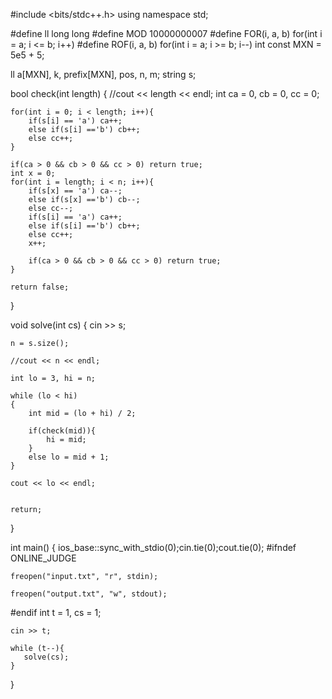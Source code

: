 #include <bits/stdc++.h>
using namespace std;
 
#define ll long long
#define MOD 10000000007
#define FOR(i, a, b) for(int i = a; i <= b; i++)
#define ROF(i, a, b) for(int i = a; i >= b; i--)
int const MXN = 5e5 + 5;
 
ll  a[MXN], k, prefix[MXN], pos, n, m;
string s;
 
bool check(int length)
{
    //cout << length << endl;
    int ca = 0, cb = 0, cc = 0;
 
    for(int i = 0; i < length; i++){
        if(s[i] == 'a') ca++;
        else if(s[i] =='b') cb++;
        else cc++;
    }
 
    if(ca > 0 && cb > 0 && cc > 0) return true;
    int x = 0;
    for(int i = length; i < n; i++){
        if(s[x] == 'a') ca--;
        else if(s[x] =='b') cb--;
        else cc--;
        if(s[i] == 'a') ca++;
        else if(s[i] =='b') cb++;
        else cc++;
        x++;
 
        if(ca > 0 && cb > 0 && cc > 0) return true;
    }
 
    return false;
}
 
void solve(int cs)
{
    cin >> s;
 
    n = s.size();
 
    //cout << n << endl;
 
    int lo = 3, hi = n;
 
    while (lo < hi)
    {
        int mid = (lo + hi) / 2;
 
        if(check(mid)){
            hi = mid;
        }
        else lo = mid + 1;
    }
 
    cout << lo << endl;
    
 
    return;
}
 
int main()
{
    ios_base::sync_with_stdio(0);cin.tie(0);cout.tie(0);
#ifndef ONLINE_JUDGE
 
    freopen("input.txt", "r", stdin);
 
    freopen("output.txt", "w", stdout);
 
#endif
    int t = 1, cs = 1;
 
    cin >> t;
 
    while (t--){
       solve(cs);
    }
}
 
